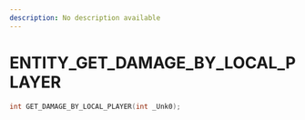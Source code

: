 ```yaml
---
description: No description available 
---
```


# ENTITY\_GET_DAMAGE_BY_LOCAL_PLAYER

```cpp
int GET_DAMAGE_BY_LOCAL_PLAYER(int _Unk0);
```
